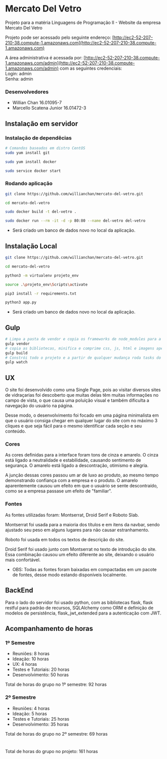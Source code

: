 # Mercato Del Vetro

Projeto para a matéria Linguagens de Programação II - Website da empresa Mercato Del Vetro

Projeto pode ser acessado pelo seguinte endereço: [http://ec2-52-207-210-38.compute-1.amazonaws.com](http://ec2-52-207-210-38.compute-1.amazonaws.com)

A área administrativa é acessada por: [http://ec2-52-207-210-38.compute-1.amazonaws.com/admin](http://ec2-52-207-210-38.compute-1.amazonaws.com/admin) com as seguintes credenciais:  
Login: admin  
Senha: admin

### Desenvolvedores

* Willian Chan 16.01095-7
* Marcello Scatena Junior 16.01472-3

## Instalação em servidor

### Instalação de dependêcias

```bash
# Comandos baseados em distro CentOS
sudo yum install git

sudo yum install docker

sudo service docker start
```

### Rodando aplicação

```bash
git clone https://github.com/willianchan/mercato-del-vetro.git

cd mercato-del-vetro

sudo docker build -t del-vetro .

sudo docker run --rm -it -d -p 80:80 --name del-vetro del-vetro
```

* Será criado um banco de dados novo no local da aplicação.

## Instalação Local

```bash
git clone https://github.com/willianchan/mercato-del-vetro.git

cd mercato-del-vetro

python3 -m virtualenv projeto_env

source .\projeto_env\Scripts\activate

pip3 install -r requirements.txt

python3 app.py
```

* Será criado um banco de dados novo no local da aplicação.

## Gulp

```bash
# Limpa a pasta de vendor e copia os frameworks de node_modules para a pasta vendor
gulp vendor
# copia as bibliotecas, minifica e comprime css, js, html e imagens apenas uma vez
gulp build
# Constrói todo o projeto e a partir de qualquer mudança roda tasks do gulp
gulp watch
```

## UX
O site foi desenvolvido como uma Single Page, pois ao visitar diversos sites de vidraçarias foi descoberto que muitas delas têm muitas informações no campo de vista, o que causa uma poluição visual e também dificulta a navegação do usuário na página.

Desse modo, o desenvolvimento foi focado em uma página minimalista em que o usuário consiga chegar em qualquer lugar do site com no máximo 3 cliques e que seja fácil para o mesmo identificar cada seção e seu conteúdo.
### Cores
As cores definidas para a interface foram tons de cinza e amarelo.
O cinza está ligado a neutralidade e estabilidade, causando sentimento de segurança. O amarelo está ligado a descontração, otimismo e alegria. 

A junção dessas cores passou um ar de luxo ao produto, ao mesmo tempo demonstrando confiança com a empresa e o produto. O amarelo aparentemente causou um efeito em que o usuário se sente descontraído, como se a empresa passase um efeito de "familiar".
### Fontes
As fontes utilizadas foram: Montserrat, Droid Serif e Roboto Slab.

Montserrat foi usada para a maioria dos títulos e em itens da navbar, sendo ajustado seu peso em alguns lugares para não causar estranhamento. 

Roboto foi usada em todos os textos de descrição do site.

Droid Serif foi usado junto com Montserrat no texto de introdução do site. Essa combinação causou um efeito diferente ao site, deixando o usuário mais confortável.

* OBS: Todas as fontes foram baixadas em compactadas em um pacote de fontes, desse modo estando disponíveis localmente.

## BackEnd

Para o lado do servidor foi usado python, com as bibliotecas flask, flask restful para padrão de recursos, SQLAlchemy como ORM e definição de modelos de persistência, flask_jwt_extended para a autenticação com JWT. 

## Acompanhamento de horas

### 1º Semestre
* Reuniões: 8 horas
* Ideação: 10 horas
* UX: 4 horas
* Testes e Tutoriais: 20 horas
* Desenvolvimento: 50 horas

Total de horas do grupo no 1º semestre: 92 horas

### 2º Semestre

* Reuniões: 4 horas
* Ideação: 5 horas
* Testes e Tutoriais: 25 horas
* Desenvolvimento: 35 horas

Total de horas do grupo no 2º semestre: 69 horas
#
Total de horas do grupo no projeto: 161 horas